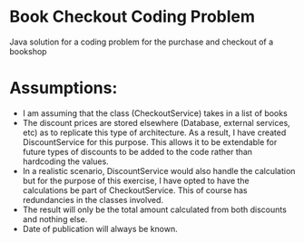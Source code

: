 # Book Checkout Coding Problem
Java solution for a coding problem for the purchase and checkout of a bookshop

# Assumptions:

- I am assuming that the class (CheckoutService) takes in a list of books
- The discount prices are stored elsewhere (Database, external services, etc) as to replicate this type of architecture. As a result, I have created DiscountService for this purpose. This allows it to be extendable for future types of discounts to be added to the code rather than hardcoding the values.
- In a realistic scenario, DiscountService would also handle the calculation but for the purpose of this exercise, I have opted to have the calculations be part of CheckoutService. This of course has redundancies in the classes involved.
- The result will only be the total amount calculated from both discounts and nothing else.
- Date of publication will always be known.
